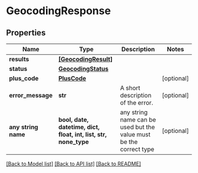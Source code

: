 # GeocodingResponse


## Properties
Name | Type | Description | Notes
------------ | ------------- | ------------- | -------------
**results** | [**[GeocodingResult]**](GeocodingResult.md) |  | 
**status** | [**GeocodingStatus**](GeocodingStatus.md) |  | 
**plus_code** | [**PlusCode**](PlusCode.md) |  | [optional] 
**error_message** | **str** | A short description of the error. | [optional] 
**any string name** | **bool, date, datetime, dict, float, int, list, str, none_type** | any string name can be used but the value must be the correct type | [optional]

[[Back to Model list]](../README.md#documentation-for-models) [[Back to API list]](../README.md#documentation-for-api-endpoints) [[Back to README]](../README.md)


